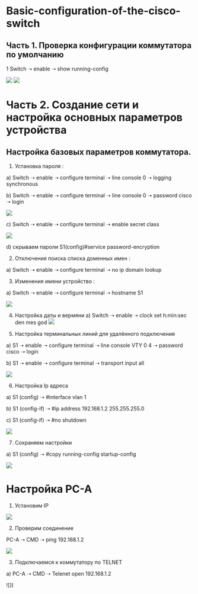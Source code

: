 # Basic-configuration-of-the-cisco-switch
## Часть 1. Проверка конфигурации коммутатора по умолчанию
1 Switch ➝ enable ➝ show running-config 

![](https://github.com/iGORnetwork/Basic-configuration-of-the-cisco-switch/blob/main/image/Screenshot_1.png)
![](https://github.com/iGORnetwork/Basic-configuration-of-the-cisco-switch/blob/main/image/Screenshot_2.png)
# Часть 2. Создание сети и настройка основных параметров устройства
## Настройка базовых параметров коммутатора.
1. Установка пароля :

a) Switch ➝ enable ➝ configure terminal ➝ line console 0 ➝ logging synchronous 

b) Switch ➝ enable ➝ configure terminal ➝ line console 0 ➝ password cisco ➝ login

![](https://github.com/iGORnetwork/Basic-configuration-of-the-cisco-switch/blob/main/image/Screenshot_3.png)

c) Switch ➝ enable ➝ configure terminal ➝ enable secret class

![](https://github.com/iGORnetwork/Basic-configuration-of-the-cisco-switch/blob/main/image/Screenshot_6.png)

d) скрываем пароли  S1(config)#service password-encryption


2. Отключения поиска списка доменных имен :

a) Switch ➝ enable ➝ configure terminal ➝ no ip domain lookup


3. Изменения имени устройство :

a) Switch ➝ enable ➝ configure terminal ➝ hostname S1

![](https://github.com/iGORnetwork/Basic-configuration-of-the-cisco-switch/blob/main/image/Screenshot_4.png)

4) Настройка даты и вермяни 
a) Switch ➝ enable ➝ clock set h:min:sec den mes god
![](https://github.com/iGORnetwork/Basic-configuration-of-the-cisco-switch/blob/main/image/Screenshot_5.png)

5. Настройка терминальных линий для удалённого подключения 

a) S1 ➝ enable ➝ configure terminal ➝ line console VTY 0 4 ➝ password cisco ➝ login

b) S1 ➝ enable ➝ configure terminal ➝ transport input all

![](https://github.com/iGORnetwork/Basic-configuration-of-the-cisco-switch/blob/main/image/Screenshot_7.png)

6. Настройка Ip адреса 

a) S1 (config) ➝ #interface vlan 1

b) S1 (config-if) ➝ #ip address 192.168.1.2 255.255.255.0

c) S1 (config-if) ➝ #no shutdown

![](https://github.com/iGORnetwork/Basic-configuration-of-the-cisco-switch/blob/main/image/Screenshot_8.png)

7. Сохраняем настройки 

a) S1 (config) ➝ #copy running-config startup-config

![](https://github.com/iGORnetwork/Basic-configuration-of-the-cisco-switch/blob/main/image/Screenshot_9.png)

# Настройка PC-A
1. Установим IP

![](https://github.com/iGORnetwork/Basic-configuration-of-the-cisco-switch/blob/main/image/Screenshot_10.png)

2. Проверим соединение 
 
PC-A ➝ CMD ➝ ping 192.168.1.2

![](https://github.com/iGORnetwork/Basic-configuration-of-the-cisco-switch/blob/main/image/Screenshot_11.png)
 
3. Подключаемся к коммутатору по TELNET

а) PC-A ➝ CMD ➝ Telenet open 192.168.1.2

![](



 



